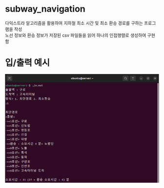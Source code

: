 # subway_navigation
다익스트라 알고리즘을 활용하여 지하철 최소 시간 및 최소 환승 경로를 구하는 프로그램을 작성 <br>
노선 정보와 환승 정보가 저장된 csv 파일들을 읽어 하나의 인접행렬로 생성하여 구현함

# 입/출력 예시
![poco](/img/navi_0.png)
